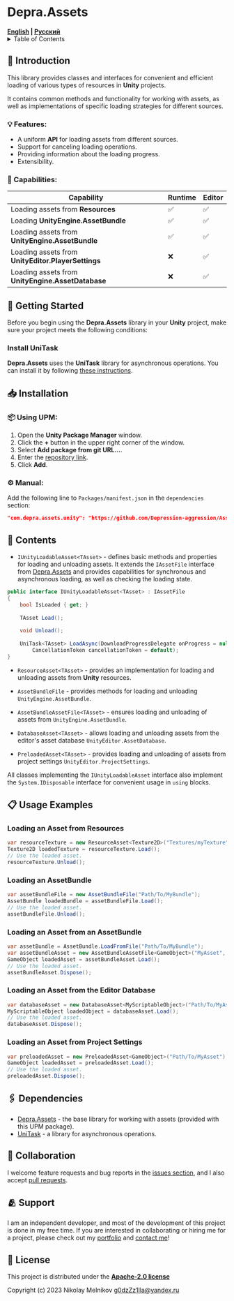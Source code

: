 # Depra.Assets

<div>
    <strong><a href="README.md">English</a> | <a href="README.RU.md">Русский</a></strong>
</div>

<details>
<summary>Table of Contents</summary>

- [Introduction](#-introduction)
    - [Features](#-features)
    - [Capabilities](#-capabilities)
- [Getting_Started](#-getting-started)
- [Installation](#-installation)
- [Contents](#-contents)
- [Usage Examples](#-usage-examples)
    - [Loading an Asset from Resources](#loading-an-asset-from-resources)
    - [Loading an AssetBundle](#loading-an-assetbundle)
    - [Loading an Asset from an AssetBundle](#loading-an-asset-from-an-assetbundle)
    - [Loading an Asset from the Editor Database](#loading-an-asset-from-the-editor-database)
    - [Loading an Asset from Project Settings](#loading-an-asset-from-project-settings)
- [Dependencies](#-dependencies)
- [Collaboration](#-collaboration)
- [Support](#-support)
- [License](#-license)

</details>

## 🧾 Introduction

This library provides classes and interfaces for convenient and efficient loading of various types of resources in 
**Unity** projects.

It contains common methods and functionality for working with assets, as well as implementations of specific loading
strategies for different sources.

### 💡 Features:

- A uniform **API** for loading assets from different sources.
- Support for canceling loading operations.
- Providing information about the loading progress.
- Extensibility.

### 🦾 Capabilities:

| Capability                                         | Runtime | Editor |
|----------------------------------------------------|---------|--------|
| Loading assets from **Resources**                  | ✅       | ✅      |
| Loading **UnityEngine.AssetBundle**                | ✅       | ✅      |
| Loading assets from **UnityEngine.AssetBundle**    | ✅       | ✅      |
| Loading assets from **UnityEditor.PlayerSettings** | ❌       | ✅      |
| Loading assets from **UnityEngine.AssetDatabase**  | ❌       | ✅      |

## 🚀 Getting Started

Before you begin using the **Depra.Assets** library in your **Unity** project,
make sure your project meets the following conditions:

### Install UniTask

**Depra.Assets** uses the **UniTask** library for asynchronous operations.
You can install it by following [these instructions](https://github.com/Cysharp/UniTask#getting-started).

## 📥 Installation

### 📦 Using **UPM**:

1. Open the **Unity Package Manager** window.
2. Click the **+** button in the upper right corner of the window.
3. Select **Add package from git URL...**.
4. Enter the [repository link](https://github.com/Depression-aggression/Assets.Unity.git).
5. Click **Add**.

### ⚙️ Manual:

Add the following line to `Packages/manifest.json` in the `dependencies` section:

```json
"com.depra.assets.unity": "https://github.com/Depression-aggression/Assets.Unity.git"
```

## 📖 Contents

- `IUnityLoadableAsset<TAsset>` - defines basic methods and properties for loading and unloading assets. It extends
  the `IAssetFile` interface from [Depra.Assets](https://github.com/Depression-aggression/Assets) and provides
  capabilities for synchronous and asynchronous loading, as well as checking the loading state.

```csharp
public interface IUnityLoadableAsset<TAsset> : IAssetFile
{
    bool IsLoaded { get; }
    
    TAsset Load();
    
    void Unload();
    
    UniTask<TAsset> LoadAsync(DownloadProgressDelegate onProgress = null,
        CancellationToken cancellationToken = default);
}
```

- `ResourceAsset<TAsset>` - provides an implementation for loading and unloading assets from **Unity** resources.

- `AssetBundleFile` - provides methods for loading and unloading `UnityEngine.AssetBundle`.

- `AssetBundleAssetFile<TAsset>` - ensures loading and unloading of assets from `UnityEngine.AssetBundle`.

- `DatabaseAsset<TAsset>` - allows loading and unloading assets from the editor's asset database
  `UnityEditor.AssetDatabase`.

- `PreloadedAsset<TAsset>` - provides loading and unloading of assets from project
  settings `UnityEditor.ProjectSettings`.

All classes implementing the `IUnityLoadableAsset` interface also implement the `System.IDisposable` interface for
convenient usage in `using` blocks.

## 📋 Usage Examples

### Loading an Asset from Resources

```csharp
var resourceTexture = new ResourceAsset<Texture2D>("Textures/myTexture");
Texture2D loadedTexture = resourceTexture.Load();
// Use the loaded asset.
resourceTexture.Unload();
```

### Loading an AssetBundle

```csharp
var assetBundleFile = new AssetBundleFile("Path/To/MyBundle");
AssetBundle loadedBundle = assetBundleFile.Load();
// Use the loaded asset.
assetBundleFile.Unload();
```

### Loading an Asset from an AssetBundle

```csharp
var assetBundle = AssetBundle.LoadFromFile("Path/To/MyBundle");
var assetBundleAsset = new AssetBundleAssetFile<GameObject>("MyAsset", assetBundle);
GameObject loadedAsset = assetBundleAsset.Load();
// Use the loaded asset.
assetBundleAsset.Dispose();
```

### Loading an Asset from the Editor Database

```csharp
var databaseAsset = new DatabaseAsset<MyScriptableObject>("Path/To/MyAsset");
MyScriptableObject loadedObject = databaseAsset.Load();
// Use the loaded asset.
databaseAsset.Dispose();
```

### Loading an Asset from Project Settings

```csharp
var preloadedAsset = new PreloadedAsset<GameObject>("Path/To/MyAsset");
GameObject loadedAsset = preloadedAsset.Load();
// Use the loaded asset.
preloadedAsset.Dispose();
```

## 🖇 Dependencies

- [Depra.Assets](https://github.com/Depression-aggression/Assets) - the base library for working with assets (provided
  with this UPM package).
- [UniTask](https://github.com/Cysharp/UniTask) - a library for asynchronous operations.

## 🤝 Collaboration

I welcome feature requests and bug reports in
the [issues section](https://github.com/Depression-aggression/Assets.Unity/issues), and I also
accept [pull requests](https://github.com/Depression-aggression/Assets.Unity/pulls).

## 🫂 Support

I am an independent developer, and most of the development of this project is done in my free time. If you are
interested in collaborating or hiring me for a project, please check out
my [portfolio](https://github.com/Depression-aggression) and [contact me](mailto:g0dzZz1lla@yandex.ru)!

## 🔐 License

This project is distributed under the
**[Apache-2.0 license](https://github.com/Depression-aggression/Assets.Unity/blob/main/LICENSE.md)**

Copyright (c) 2023 Nikolay Melnikov
[g0dzZz1lla@yandex.ru](mailto:g0dzZz1lla@yandex.ru)